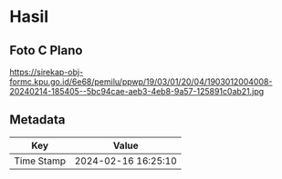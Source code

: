 # Hasil

## Foto C Plano

https://sirekap-obj-formc.kpu.go.id/6e68/pemilu/ppwp/19/03/01/20/04/1903012004008-20240214-185405--5bc94cae-aeb3-4eb8-9a57-125891c0ab21.jpg


## Metadata

| Key        | Value               |
| ---------- | ------------------- |
| Time Stamp | 2024-02-16 16:25:10 |



